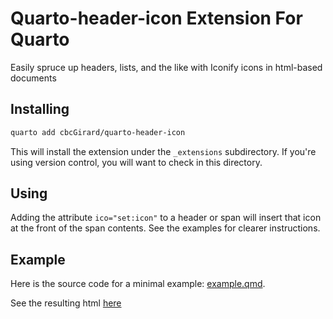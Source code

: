 # Quarto-header-icon Extension For Quarto

Easily spruce up headers, lists, and the like with Iconify icons in html-based documents

## Installing

```bash
quarto add cbcGirard/quarto-header-icon
```

This will install the extension under the `_extensions` subdirectory.
If you're using version control, you will want to check in this directory.

## Using

Adding the attribute `ico="set:icon"` to a header or span will insert that icon at the front of the span contents. See the examples for clearer instructions.


## Example

Here is the source code for a minimal example: [example.qmd](example.qmd).

See the resulting html [here](https://cbcgirard.github.io/quarto-header-icon/example.html)